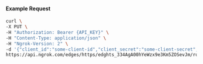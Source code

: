<!-- Code generated for API Clients. DO NOT EDIT. -->

#### Example Request

```bash
curl \
-X PUT \
-H "Authorization: Bearer {API_KEY}" \
-H "Content-Type: application/json" \
-H "Ngrok-Version: 2" \
-d '{"client_id":"some-client-id","client_secret":"some-client-secret","enabled":true,"issuer":"https://accounts.google.com","scopes":["profile"]}' \
https://api.ngrok.com/edges/https/edghts_334AgA00hYeWzx9e3Km5ZOSevJm/routes/edghtsrt_334Ag5hTW0a0MrKLuBOGwEKKavx/oidc
```
